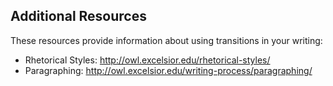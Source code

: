 ## Additional Resources

These resources provide information about using transitions in your writing:

* Rhetorical Styles: http://owl.excelsior.edu/rhetorical-styles/
* Paragraphing: http://owl.excelsior.edu/writing-process/paragraphing/
